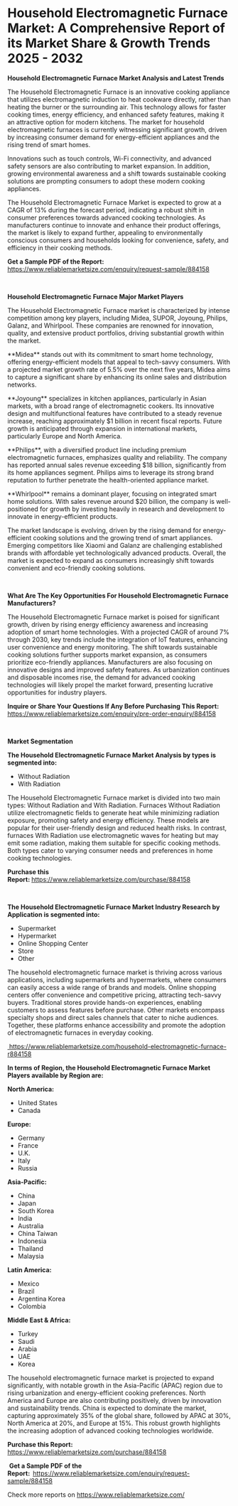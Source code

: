 <p><h1>Household Electromagnetic Furnace Market: A Comprehensive Report of its Market Share & Growth Trends 2025 - 2032</h1></p><p><strong>Household Electromagnetic Furnace Market Analysis and Latest Trends</strong></p>
<p><p>The Household Electromagnetic Furnace is an innovative cooking appliance that utilizes electromagnetic induction to heat cookware directly, rather than heating the burner or the surrounding air. This technology allows for faster cooking times, energy efficiency, and enhanced safety features, making it an attractive option for modern kitchens. The market for household electromagnetic furnaces is currently witnessing significant growth, driven by increasing consumer demand for energy-efficient appliances and the rising trend of smart homes. </p><p>Innovations such as touch controls, Wi-Fi connectivity, and advanced safety sensors are also contributing to market expansion. In addition, growing environmental awareness and a shift towards sustainable cooking solutions are prompting consumers to adopt these modern cooking appliances. </p><p>The Household Electromagnetic Furnace Market is expected to grow at a CAGR of 13% during the forecast period, indicating a robust shift in consumer preferences towards advanced cooking technologies. As manufacturers continue to innovate and enhance their product offerings, the market is likely to expand further, appealing to environmentally conscious consumers and households looking for convenience, safety, and efficiency in their cooking methods.</p></p>
<p><strong>Get a Sample PDF of the Report:&nbsp;</strong> <a href="https://www.reliablemarketsize.com/enquiry/request-sample/884158?utm_campaign=1991&utm_medium=2&utm_source=Github&utm_content=ia&utm_term=09022025&utm_id=household-electromagnetic-furnace">https://www.reliablemarketsize.com/enquiry/request-sample/884158</a></p>
<p>&nbsp;</p>
<p><strong>Household Electromagnetic Furnace Major Market Players</strong></p>
<p><p>The Household Electromagnetic Furnace market is characterized by intense competition among key players, including Midea, SUPOR, Joyoung, Philips, Galanz, and Whirlpool. These companies are renowned for innovation, quality, and extensive product portfolios, driving substantial growth within the market.</p><p>**Midea** stands out with its commitment to smart home technology, offering energy-efficient models that appeal to tech-savvy consumers. With a projected market growth rate of 5.5% over the next five years, Midea aims to capture a significant share by enhancing its online sales and distribution networks.</p><p>**Joyoung** specializes in kitchen appliances, particularly in Asian markets, with a broad range of electromagnetic cookers. Its innovative design and multifunctional features have contributed to a steady revenue increase, reaching approximately $1 billion in recent fiscal reports. Future growth is anticipated through expansion in international markets, particularly Europe and North America.</p><p>**Philips**, with a diversified product line including premium electromagnetic furnaces, emphasizes quality and reliability. The company has reported annual sales revenue exceeding $18 billion, significantly from its home appliances segment. Philips aims to leverage its strong brand reputation to further penetrate the health-oriented appliance market.</p><p>**Whirlpool** remains a dominant player, focusing on integrated smart home solutions. With sales revenue around $20 billion, the company is well-positioned for growth by investing heavily in research and development to innovate in energy-efficient products.</p><p>The market landscape is evolving, driven by the rising demand for energy-efficient cooking solutions and the growing trend of smart appliances. Emerging competitors like Xiaomi and Galanz are challenging established brands with affordable yet technologically advanced products. Overall, the market is expected to expand as consumers increasingly shift towards convenient and eco-friendly cooking solutions.</p></p>
<p>&nbsp;</p>
<p><strong>What Are The Key Opportunities For Household Electromagnetic Furnace Manufacturers?</strong></p>
<p><p>The Household Electromagnetic Furnace market is poised for significant growth, driven by rising energy efficiency awareness and increasing adoption of smart home technologies. With a projected CAGR of around 7% through 2030, key trends include the integration of IoT features, enhancing user convenience and energy monitoring. The shift towards sustainable cooking solutions further supports market expansion, as consumers prioritize eco-friendly appliances. Manufacturers are also focusing on innovative designs and improved safety features. As urbanization continues and disposable incomes rise, the demand for advanced cooking technologies will likely propel the market forward, presenting lucrative opportunities for industry players.</p></p>
<p><strong>Inquire or Share Your Questions If Any Before Purchasing This Report:</strong> <a href="https://www.reliablemarketsize.com/enquiry/pre-order-enquiry/884158?utm_campaign=1991&utm_medium=2&utm_source=Github&utm_content=ia&utm_term=09022025&utm_id=household-electromagnetic-furnace">https://www.reliablemarketsize.com/enquiry/pre-order-enquiry/884158</a></p>
<p>&nbsp;</p>
<p><strong>Market Segmentation</strong></p>
<p><strong>The Household Electromagnetic Furnace Market Analysis by types is segmented into:</strong></p>
<p><ul><li>Without Radiation</li><li>With Radiation</li></ul></p>
<p><p>The Household Electromagnetic Furnace market is divided into two main types: Without Radiation and With Radiation. Furnaces Without Radiation utilize electromagnetic fields to generate heat while minimizing radiation exposure, promoting safety and energy efficiency. These models are popular for their user-friendly design and reduced health risks. In contrast, furnaces With Radiation use electromagnetic waves for heating but may emit some radiation, making them suitable for specific cooking methods. Both types cater to varying consumer needs and preferences in home cooking technologies.</p></p>
<p><strong>Purchase this Report:&nbsp;</strong><a href="https://www.reliablemarketsize.com/purchase/884158?utm_campaign=1991&utm_medium=2&utm_source=Github&utm_content=ia&utm_term=09022025&utm_id=household-electromagnetic-furnace">https://www.reliablemarketsize.com/purchase/884158</a></p>
<p>&nbsp;</p>
<p><strong>The Household Electromagnetic Furnace Market Industry Research by Application is segmented into:</strong></p>
<p><ul><li>Supermarket</li><li>Hypermarket</li><li>Online Shopping Center</li><li>Store</li><li>Other</li></ul></p>
<p><p>The household electromagnetic furnace market is thriving across various applications, including supermarkets and hypermarkets, where consumers can easily access a wide range of brands and models. Online shopping centers offer convenience and competitive pricing, attracting tech-savvy buyers. Traditional stores provide hands-on experiences, enabling customers to assess features before purchase. Other markets encompass specialty shops and direct sales channels that cater to niche audiences. Together, these platforms enhance accessibility and promote the adoption of electromagnetic furnaces in everyday cooking.</p></p>
<p><a href="https://www.reliablemarketsize.com/household-electromagnetic-furnace-r884158?utm_campaign=1991&utm_medium=2&utm_source=Github&utm_content=ia&utm_term=09022025&utm_id=household-electromagnetic-furnace">&nbsp;https://www.reliablemarketsize.com/household-electromagnetic-furnace-r884158</a></p>
<p><strong>In terms of Region, the Household Electromagnetic Furnace Market Players available by Region are:</strong></p>
<p>
    <p> <strong> North America: </strong>
        <ul>
            <li>United States</li>
            <li>Canada</li>
        </ul>
        </p> 
    <p> <strong> Europe: </strong>
        <ul>
            <li>Germany</li>
            <li>France</li>
            <li>U.K.</li>
            <li>Italy</li>
            <li>Russia</li>
        </ul>
        </p> 
    <p> <strong> Asia-Pacific: </strong>
        <ul>
            <li>China</li>
            <li>Japan</li>
            <li>South Korea</li>
            <li>India</li>
            <li>Australia</li>
            <li>China Taiwan</li>
            <li>Indonesia</li>
            <li>Thailand</li>
            <li>Malaysia</li>
        </ul>
        </p> 
    <p> <strong> Latin America: </strong>
        <ul>
            <li>Mexico</li>
            <li>Brazil</li>
            <li>Argentina Korea</li>
            <li>Colombia</li>
        </ul>
        </p> 
    <p> <strong> Middle East & Africa: </strong>
        <ul>
            <li>Turkey</li>
            <li>Saudi</li>
            <li>Arabia</li>
            <li>UAE</li>
            <li>Korea</li>
        </ul>
    </p>
    </p>
<p><p>The household electromagnetic furnace market is projected to expand significantly, with notable growth in the Asia-Pacific (APAC) region due to rising urbanization and energy-efficient cooking preferences. North America and Europe are also contributing positively, driven by innovation and sustainability trends. China is expected to dominate the market, capturing approximately 35% of the global share, followed by APAC at 30%, North America at 20%, and Europe at 15%. This robust growth highlights the increasing adoption of advanced cooking technologies worldwide.</p></p>
<p><strong>Purchase this Report: </strong><a href="https://www.reliablemarketsize.com/purchase/884158?utm_campaign=1991&utm_medium=2&utm_source=Github&utm_content=ia&utm_term=09022025&utm_id=household-electromagnetic-furnace">https://www.reliablemarketsize.com/purchase/884158</a></p>
<p>&nbsp;<strong>Get a Sample PDF of the Report:&nbsp;&nbsp;</strong><a href="https://www.reliablemarketsize.com/enquiry/request-sample/884158?utm_campaign=1991&utm_medium=2&utm_source=Github&utm_content=ia&utm_term=09022025&utm_id=household-electromagnetic-furnace">https://www.reliablemarketsize.com/enquiry/request-sample/884158</a></p>
<p><strong></strong></p>
<p>Check more reports on <a href="https://www.reliablemarketsize.com/?utm_campaign=1991&utm_medium=2&utm_source=Github&utm_content=ia&utm_term=09022025&utm_id=household-electromagnetic-furnace">https://www.reliablemarketsize.com/</a></p>